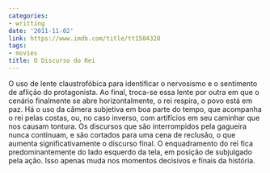 ```yaml
---
categories:
- writting
date: '2011-11-02'
link: https://www.imdb.com/title/tt1504320
tags:
- movies
title: O Discurso do Rei
---
```


O uso de lente claustrofóbica para identificar o nervosismo e o sentimento de aflição do protagonista. Ao final, troca-se essa lente por outra em que o cenário finalmente se abre horizontalmente, o rei respira, o povo está em paz. Há o uso da câmera subjetiva em boa parte do tempo, que acompanha o rei pelas costas, ou, no caso inverso, com artifícios em seu caminhar que nos causam tontura. Os discursos que são interrompidos pela gagueira nunca continuam, e são cortados para uma cena de reclusão, o que aumenta significativamente o discurso final. O enquadramento do rei fica predominantemente do lado esquerdo da tela, em posição de subjulgado pela ação. Isso apenas muda nos momentos decisivos e finais da história.